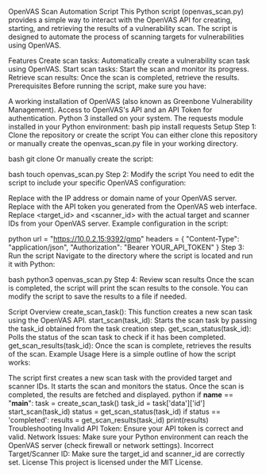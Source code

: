 OpenVAS Scan Automation Script
This Python script (openvas_scan.py) provides a simple way to interact with the OpenVAS API for creating, starting, and retrieving the results of a vulnerability scan. The script is designed to automate the process of scanning targets for vulnerabilities using OpenVAS.

Features
Create scan tasks: Automatically create a vulnerability scan task using OpenVAS.
Start scan tasks: Start the scan and monitor its progress.
Retrieve scan results: Once the scan is completed, retrieve the results.
Prerequisites
Before running the script, make sure you have:

A working installation of OpenVAS (also known as Greenbone Vulnerability Management).
Access to OpenVAS's API and an API Token for authentication.
Python 3 installed on your system.
The requests module installed in your Python environment:
bash
pip install requests
Setup
Step 1: Clone the repository or create the script
You can either clone this repository or manually create the openvas_scan.py file in your working directory.

bash
git clone <repository-url>
Or manually create the script:

bash
touch openvas_scan.py
Step 2: Modify the script
You need to edit the script to include your specific OpenVAS configuration:

Replace <your-ip-address> with the IP address or domain name of your OpenVAS server.
Replace <Your-API-Token> with the API token you generated from the OpenVAS web interface.
Replace <target_id> and <scanner_id> with the actual target and scanner IDs from your OpenVAS server.
Example configuration in the script:

python
url = "https://10.0.2.15:9392/gmp"
headers = {
    "Content-Type": "application/json",
    "Authorization": "Bearer YOUR_API_TOKEN"
}
Step 3: Run the script
Navigate to the directory where the script is located and run it with Python:

bash
python3 openvas_scan.py
Step 4: Review scan results
Once the scan is completed, the script will print the scan results to the console. You can modify the script to save the results to a file if needed.

Script Overview
create_scan_task(): This function creates a new scan task using the OpenVAS API.
start_scan(task_id): Starts the scan task by passing the task_id obtained from the task creation step.
get_scan_status(task_id): Polls the status of the scan task to check if it has been completed.
get_scan_results(task_id): Once the scan is complete, retrieves the results of the scan.
Example Usage
Here is a simple outline of how the script works:

The script first creates a new scan task with the provided target and scanner IDs.
It starts the scan and monitors the status.
Once the scan is completed, the results are fetched and displayed.
python
if __name__ == "__main__":
    task = create_scan_task()
    task_id = task['data']['id']
    start_scan(task_id)
    status = get_scan_status(task_id)
    if status == 'completed':
        results = get_scan_results(task_id)
        print(results)
Troubleshooting
Invalid API Token: Ensure your API token is correct and valid.
Network Issues: Make sure your Python environment can reach the OpenVAS server (check firewall or network settings).
Incorrect Target/Scanner ID: Make sure the target_id and scanner_id are correctly set.
License
This project is licensed under the MIT License.
